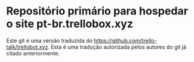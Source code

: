 # Repositório primário para hospedar o site pt-br.trellobox.xyz

Este git é uma versão traduzida do https://github.com/trello-talk/trellobot.xyz. Esta é uma tradução autorizada pelos autores do git já citado anteriormente.